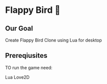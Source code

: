 

# Flappy Bird 🎹

## Our Goal

Create Flappy Bird Clone using Lua for desktop

## Prereqiusites 

TO run the game need:

Lua
Love2D
